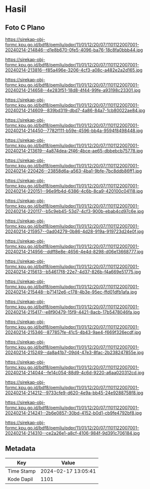 # Hasil

## Foto C Plano

https://sirekap-obj-formc.kpu.go.id/bdf8/pemilu/pdpr/11/01/12/20/07/1101122007001-20240214-214846--d1e8b670-0fe5-4096-ba76-18c8fa0bbb44.jpg

https://sirekap-obj-formc.kpu.go.id/bdf8/pemilu/pdpr/11/01/12/20/07/1101122007001-20240214-213816--f85a496e-3206-4cf3-a08c-a482e2a2d165.jpg

https://sirekap-obj-formc.kpu.go.id/bdf8/pemilu/pdpr/11/01/12/20/07/1101122007001-20240214-214658--4e283f51-18d8-4f44-99fe-a93198c23301.jpg

https://sirekap-obj-formc.kpu.go.id/bdf8/pemilu/pdpr/11/01/12/20/07/1101122007001-20240214-214609--839bd319-dbd7-4a86-84a7-1cb80022ae84.jpg

https://sirekap-obj-formc.kpu.go.id/bdf8/pemilu/pdpr/11/01/12/20/07/1101122007001-20240214-214450--7782f111-b59e-4596-bb4a-9594f8498448.jpg

https://sirekap-obj-formc.kpu.go.id/bdf8/pemilu/pdpr/11/01/12/20/07/1101122007001-20240214-213619--4a874dea-2f46-4bce-ae65-dbbebcb75778.jpg

https://sirekap-obj-formc.kpu.go.id/bdf8/pemilu/pdpr/11/01/12/20/07/1101122007001-20240214-220426--23858d6a-a563-4ba1-9bfe-7bc8ddb86ff1.jpg

https://sirekap-obj-formc.kpu.go.id/bdf8/pemilu/pdpr/11/01/12/20/07/1101122007001-20240214-220151--96e9fb4d-6386-4c6b-8ca9-420100c04118.jpg

https://sirekap-obj-formc.kpu.go.id/bdf8/pemilu/pdpr/11/01/12/20/07/1101122007001-20240214-220117--b5c9eb45-53d7-4cf3-900b-ebab4cd97c6e.jpg

https://sirekap-obj-formc.kpu.go.id/bdf8/pemilu/pdpr/11/01/12/20/07/1101122007001-20240214-215957--0ad04279-0b86-4d28-919a-919723d24e0f.jpg

https://sirekap-obj-formc.kpu.go.id/bdf8/pemilu/pdpr/11/01/12/20/07/1101122007001-20240214-214956--ddff8e8e-4656-4e4d-8298-d06e13668777.jpg

https://sirekap-obj-formc.kpu.go.id/bdf8/pemilu/pdpr/11/01/12/20/07/1101122007001-20240214-215613--b54617f8-22e7-4d37-826b-f4a669e51775.jpg

https://sirekap-obj-formc.kpu.go.id/bdf8/pemilu/pdpr/11/01/12/20/07/1101122007001-20240214-215448--b71412e6-c178-4b3e-95ec-ffd01dfb1afa.jpg

https://sirekap-obj-formc.kpu.go.id/bdf8/pemilu/pdpr/11/01/12/20/07/1101122007001-20240214-215417--e8f90479-15f9-4421-8acb-17b5478046fa.jpg

https://sirekap-obj-formc.kpu.go.id/bdf8/pemilu/pdpr/11/01/12/20/07/1101122007001-20240214-215346--877857fe-41c5-4b43-9ae4-f669f326ecdf.jpg

https://sirekap-obj-formc.kpu.go.id/bdf8/pemilu/pdpr/11/01/12/20/07/1101122007001-20240214-215249--da8a41b7-09d4-47e3-8fac-2b238247855e.jpg

https://sirekap-obj-formc.kpu.go.id/bdf8/pemilu/pdpr/11/01/12/20/07/1101122007001-20240214-214044--fe14c054-88d9-4c6d-9220-a6aa020312cd.jpg

https://sirekap-obj-formc.kpu.go.id/bdf8/pemilu/pdpr/11/01/12/20/07/1101122007001-20240214-214212--9733cfe9-d620-4e9a-bb45-24e9288758f8.jpg

https://sirekap-obj-formc.kpu.go.id/bdf8/pemilu/pdpr/11/01/12/20/07/1101122007001-20240214-214241--2b6e0857-30bd-4152-b0d1-cb9fe4792bf8.jpg

https://sirekap-obj-formc.kpu.go.id/bdf8/pemilu/pdpr/11/01/12/20/07/1101122007001-20240214-214310--ce2a26e1-a8cf-4106-984f-9d391c706184.jpg


## Metadata

| Key        | Value               |
| ---------- | ------------------- |
| Time Stamp | 2024-02-17 13:05:41 |
| Kode Dapil | 1101                |



